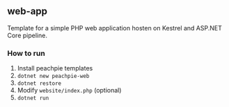 ## web-app

Template for a simple PHP web application hosten on Kestrel and ASP.NET Core pipeline.

### How to run
1. Install peachpie templates
2. `dotnet new peachpie-web`
3. `dotnet restore`
4.  Modify `website/index.php` (optional)
5. `dotnet run`